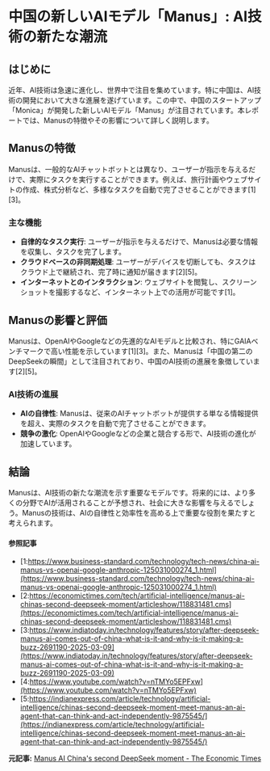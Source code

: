 # 中国の新しいAIモデル「Manus」: AI技術の新たな潮流

## はじめに

近年、AI技術は急速に進化し、世界中で注目を集めています。特に中国は、AI技術の開発において大きな進展を遂げています。この中で、中国のスタートアップ「Monica」が開発した新しいAIモデル「Manus」が注目されています。本レポートでは、Manusの特徴やその影響について詳しく説明します。

## Manusの特徴

Manusは、一般的なAIチャットボットとは異なり、ユーザーが指示を与えるだけで、実際にタスクを実行することができます。例えば、旅行計画やウェブサイトの作成、株式分析など、多様なタスクを自動で完了させることができます[1][3]。

### **主な機能**

- **自律的なタスク実行**: ユーザーが指示を与えるだけで、Manusは必要な情報を収集し、タスクを完了します。
- **クラウドベースの非同期処理**: ユーザーがデバイスを切断しても、タスクはクラウド上で継続され、完了時に通知が届きます[2][5]。
- **インターネットとのインタラクション**: ウェブサイトを閲覧し、スクリーンショットを撮影するなど、インターネット上での活用が可能です[1]。

## Manusの影響と評価

Manusは、OpenAIやGoogleなどの先進的なAIモデルと比較され、特にGAIAベンチマークで高い性能を示しています[1][3]。また、Manusは「中国の第二のDeepSeekの瞬間」として注目されており、中国のAI技術の進展を象徴しています[2][5]。

### **AI技術の進展**

- **AIの自律性**: Manusは、従来のAIチャットボットが提供する単なる情報提供を超え、実際のタスクを自動で完了させることができます。
- **競争の激化**: OpenAIやGoogleなどの企業と競合する形で、AI技術の進化が加速しています。

## 結論

Manusは、AI技術の新たな潮流を示す重要なモデルです。将来的には、より多くの分野でAIが活用されることが予想され、社会に大きな影響を与えるでしょう。Manusの技術は、AIの自律性と効率性を高める上で重要な役割を果たすと考えられます。

#### 参照記事
- [1:https://www.business-standard.com/technology/tech-news/china-ai-manus-vs-openai-google-anthropic-125031000274_1.html](https://www.business-standard.com/technology/tech-news/china-ai-manus-vs-openai-google-anthropic-125031000274_1.html)
- [2:https://economictimes.com/tech/artificial-intelligence/manus-ai-chinas-second-deepseek-moment/articleshow/118831481.cms](https://economictimes.com/tech/artificial-intelligence/manus-ai-chinas-second-deepseek-moment/articleshow/118831481.cms)
- [3:https://www.indiatoday.in/technology/features/story/after-deepseek-manus-ai-comes-out-of-china-what-is-it-and-why-is-it-making-a-buzz-2691190-2025-03-09](https://www.indiatoday.in/technology/features/story/after-deepseek-manus-ai-comes-out-of-china-what-is-it-and-why-is-it-making-a-buzz-2691190-2025-03-09)
- [4:https://www.youtube.com/watch?v=nTMYo5EPFxw](https://www.youtube.com/watch?v=nTMYo5EPFxw)
- [5:https://indianexpress.com/article/technology/artificial-intelligence/chinas-second-deepseek-moment-meet-manus-an-ai-agent-that-can-think-and-act-independently-9875545/](https://indianexpress.com/article/technology/artificial-intelligence/chinas-second-deepseek-moment-meet-manus-an-ai-agent-that-can-think-and-act-independently-9875545/)


**元記事:** [Manus AI China's second DeepSeek moment - The Economic Times](https://m.economictimes.com/tech/artificial-intelligence/manus-ai-chinas-second-deepseek-moment/articleshow/118831481.cms)